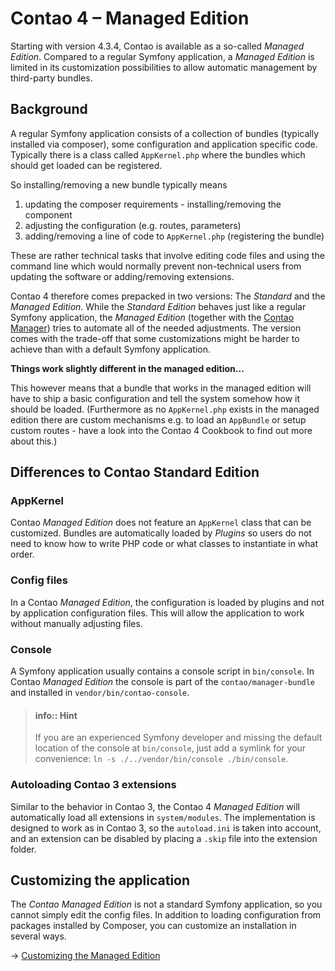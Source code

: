 # Contao 4 – Managed Edition


Starting with version 4.3.4, Contao is available as a so-called
*Managed Edition*. Compared to a regular Symfony application, a 
*Managed Edition* is limited in its customization possibilities to 
allow automatic management by third-party bundles.


## Background

A regular Symfony application consists of a collection of bundles (typically
installed via composer), some configuration and application specific code.
Typically there is a class called ``AppKernel.php`` where the bundles which
should get loaded can be registered.

So installing/removing a new bundle typically means
 1. updating the composer requirements - installing/removing the component
 2. adjusting the configuration (e.g. routes, parameters)
 3. adding/removing a line of code to ``AppKernel.php`` (registering the bundle)
  
These are rather technical tasks that involve editing code files and using the
command line which would normally prevent non-technical users from updating the
software or adding/removing extensions. 

Contao 4 therefore comes prepacked in two versions: The *Standard* and the
*Managed Edition*. While the *Standard Edition* behaves just like a regular
Symfony application, the *Managed Edition* (together with the 
[Contao Manager][ContaoManager]) tries to automate all of the needed
adjustments. The version comes with the trade-off that some customizations
might be harder to achieve than with a default Symfony application.

**Things work slightly different in the managed edition…**

This however means that a bundle that works in the managed edition will have
to ship a basic configuration and tell the system somehow how it should be
loaded. (Furthermore as no ``AppKernel.php`` exists in the managed edition
there are custom mechanisms e.g. to load an ``AppBundle`` or setup custom
routes - have a look into the Contao 4 Cookbook to find out more about this.)    


## Differences to Contao Standard Edition


### AppKernel

Contao *Managed Edition* does not feature an `AppKernel` class that can be
customized. Bundles are automatically loaded by *Plugins* so users do not need
to know how to write PHP code or what classes to instantiate in what order.


### Config files

In a Contao *Managed Edition*, the configuration is loaded by plugins
and not by application configuration files. This will allow the
application to work without manually adjusting files.


### Console

A Symfony application usually contains a console script in `bin/console`.
In Contao *Managed Edition* the console is part of the
`contao/manager-bundle` and installed in `vendor/bin/contao-console`.

> #### info:: Hint
> If you are an experienced Symfony developer and missing the default
> location of the console at `bin/console`, just add a symlink for
> your convenience: `ln -s ./../vendor/bin/console ./bin/console`.

### Autoloading Contao 3 extensions

Similar to the behavior in Contao 3, the Contao 4 *Managed Edition*
will automatically load all extensions in `system/modules`. The
implementation is designed to work as in Contao 3, so the `autoload.ini`
is taken into account, and an extension can be disabled by placing a
`.skip` file into the extension folder.



## Customizing the application
The *Contao Managed Edition* is not a standard Symfony application,
so you cannot simply edit the config files. In addition to loading 
configuration from packages installed by Composer, you can customize
an installation in several ways.

→ [Customizing the Managed Edition](customizing.md)  



[ContaoManager]: https://github.com/contao/contao-manager